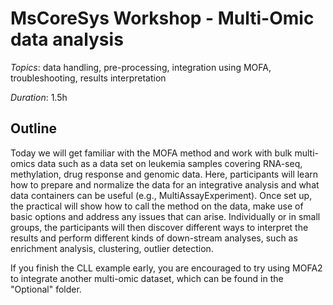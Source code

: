 # MsCoreSys Workshop - Multi-Omic data analysis

*Topics*: data handling, pre-processing, integration using MOFA, troubleshooting, results interpretation

*Duration*: 1.5h

## Outline
Today we will get familiar with the MOFA method and work with bulk multi-omics data such as a data set on leukemia samples covering RNA-seq, methylation, drug response and genomic data. Here, participants will learn how to prepare and normalize the data for an integrative analysis and what data containers can be useful (e.g., MultiAssayExperiment). Once set up, the practical will show how to call the method on the data, make use of basic options and address any issues that can arise. Individually or in small groups, the participants will then discover different ways to interpret the results and perform different kinds of down-stream analyses, such as enrichment analysis, clustering, outlier detection.

If you finish the CLL example early, you are encouraged to try using MOFA2 to integrate another multi-omic dataset, which can be found in the "Optional" folder.
